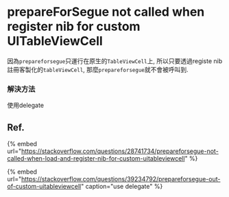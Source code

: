 # prepareForSegue not called when register nib for custom UITableViewCell

因為`prepareforsegue`只運行在原生的`TableViewCell`上, 所以只要透過registe nib註冊客製化的`tableViewCell`, 那麼`prepareforsegue`就不會被呼叫到.

### 解決方法

使用delegate

## Ref.

{% embed url="https://stackoverflow.com/questions/28741734/prepareforsegue-not-called-when-load-and-register-nib-for-custom-uitableviewcell" %}

{% embed url="https://stackoverflow.com/questions/39234792/prepareforsegue-out-of-custom-uitableviewcell" caption="use delegate" %}





